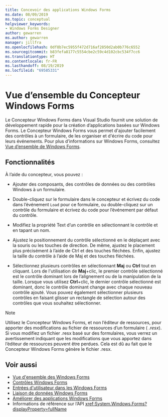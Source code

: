 ```yaml
---
title: Concevoir des applications Windows Forms
ms.date: 08/09/2019
ms.topic: conceptual
helpviewer_keywords:
- Windows Forms Designer
author: gewarren
ms.author: gewarren
manager: jillfra
ms.openlocfilehash: 0df8b7ec5955f472d716af2850d2ab0b776c6552
ms.sourcegitcommit: b83fefa8177c5554cbe2c59c4d102cbc534f7cc6
ms.translationtype: HT
ms.contentlocale: fr-FR
ms.lasthandoff: 08/19/2019
ms.locfileid: "69585331"
---
```

# <a name="windows-forms-designer-overview"></a>Vue d’ensemble du Concepteur Windows Forms

Le Concepteur Windows Forms dans Visual Studio fournit une solution de développement rapide pour la création d’applications basées sur Windows Forms. Le Concepteur Windows Forms vous permet d'ajouter facilement des contrôles à un formulaire, de les organiser et d'écrire du code pour leurs événements. Pour plus d’informations sur Windows Forms, consultez [Vue d’ensemble de Windows Forms](/dotnet/framework/winforms/windows-forms-overview).

## <a name="functionality"></a>Fonctionnalités

À l’aide du concepteur, vous pouvez :

- Ajouter des composants, des contrôles de données ou des contrôles Windows à un formulaire.

- Double-cliquez sur le formulaire dans le concepteur et écrivez du code dans l’événement `Load` pour ce formulaire, ou double-cliquez sur un contrôle du formulaire et écrivez du code pour l’événement par défaut du contrôle.

- Modifiez la propriété Text d’un contrôle en sélectionnant le contrôle et en tapant un nom.

- Ajustez le positionnement du contrôle sélectionné en le déplaçant avec la souris ou les touches de direction. De même, ajustez le placement plus précisément à l’aide de Ctrl et des touches fléchées. Enfin, ajustez la taille du contrôle à l’aide de Maj et des touches fléchées.

- Sélectionnez plusieurs contrôles en sélectionnant **Maj** ou **Ctrl** tout en cliquant. Lors de l'utilisation de **Maj**+clic, le premier contrôle sélectionné est le contrôle dominant lors de l’alignement ou de la manipulation de la taille. Lorsque vous utilisez **Ctrl**+clic, le dernier contrôle sélectionné est dominant, donc le contrôle dominant change avec chaque nouveau contrôle ajouté. Vous pouvez également sélectionner plusieurs contrôles en faisant glisser un rectangle de sélection autour des contrôles que vous souhaitez sélectionner.

> [!NOTE]
> Utilisez le Concepteur Windows Forms, et non l’éditeur de ressources, pour apporter des modifications au fichier de ressources d’un formulaire ( *.resx*). Si vous modifiez un fichier .resx basé sur des formulaires, vous verrez un avertissement indiquant que les modifications que vous apportez dans l’éditeur de ressources peuvent être perdues. Cela est dû au fait que le Concepteur Windows Forms génère le fichier .resx.

## <a name="see-also"></a>Voir aussi

- [Vue d'ensemble des Windows Forms](/dotnet/framework/winforms/windows-forms-overview)
- [Contrôles Windows Forms](/dotnet/framework/winforms/controls/)
- [Entrées d'utilisateur dans les Windows Forms](/dotnet/framework/winforms/user-input-in-windows-forms)
- [Liaison de données Windows Forms](/dotnet/framework/winforms/windows-forms-data-binding)
- [Améliorer des applications Windows Forms](/dotnet/framework/winforms/advanced/)
- Informations de référence sur l’API <xref:System.Windows.Forms?displayProperty=fullName>